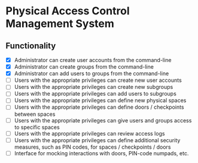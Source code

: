 # Physical Access Control Management System

## Functionality

 - [x] Administrator can create user accounts from the command-line
 - [x] Administrator can create groups from the command-line
 - [x] Administrator can add users to groups from the command-line
 - [ ] Users with the appropriate privileges can create new user accounts
 - [ ] Users with the appropriate privileges can create new subgroups
 - [ ] Users with the appropriate privileges can add users to subgroups
 - [ ] Users with the appropriate privileges can define new physical spaces
 - [ ] Users with the appropriate privileges can define doors / checkpoints between spaces
 - [ ] Users with the appropriate privileges can give users and groups access to specific spaces
 - [ ] Users with the appropriate privileges can review access logs
 - [ ] Users with the appropriate privileges can define additional security measures, such as PIN codes, for spaces / checkpoints / doors
 - [ ] Interface for mocking interactions with doors, PIN-code numpads, etc.
